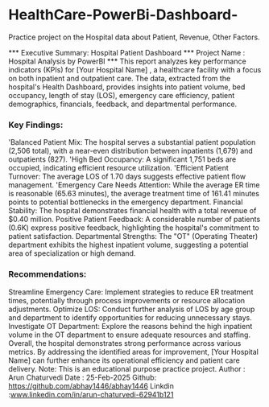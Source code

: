 # HealthCare-PowerBi-Dashboard-
Practice project on the Hospital data about Patient, Revenue, Other Factors.

*** Executive Summary: Hospital Patient Dashboard
*** Project Name : Hospital Analysis by PowerBI
*** This report analyzes key performance indicators (KPIs) for [Your Hospital Name] , a healthcare facility with a focus on both inpatient and outpatient care. The data, extracted from the hospital's Health Dashboard, provides insights into patient volume, bed occupancy, length of stay (LOS), emergency care efficiency, patient demographics, financials, feedback, and departmental performance.
### Key Findings:
'Balanced Patient Mix: The hospital serves a substantial patient population (2,506 total), with a near-even distribution between inpatients (1,679) and outpatients (827).
'High Bed Occupancy: A significant 1,751 beds are occupied, indicating efficient resource utilization.
'Efficient Patient Turnover: The average LOS of 1.70 days suggests effective patient flow management.
'Emergency Care Needs Attention: While the average ER time is reasonable (65.63 minutes), the average treatment time of 161.41 minutes points to potential bottlenecks in the emergency department.
Financial Stability: The hospital demonstrates financial health with a total revenue of $0.40 million.
Positive Patient Feedback: A considerable number of patients (0.6K) express positive feedback, highlighting the hospital's commitment to patient satisfaction.
Departmental Strengths: The "OT" (Operating Theater) department exhibits the highest inpatient volume, suggesting a potential area of specialization or high demand.
### Recommendations:
Streamline Emergency Care: Implement strategies to reduce ER treatment times, potentially through process improvements or resource allocation adjustments.
Optimize LOS: Conduct further analysis of LOS by age group and department to identify opportunities for reducing unnecessary stays.
Investigate OT Department: Explore the reasons behind the high inpatient volume in the OT department to ensure adequate resources and staffing.
Overall, the hospital demonstrates strong performance across various metrics. By addressing the identified areas for improvement, [Your Hospital Name] can further enhance its operational efficiency and patient care delivery.
Note: This is an educational purpose practice project.
Author : Arun Chaturvedi
Date : 25-Feb-2025
Github: https://github.com/abhay1446/abhay1446
Linkdin :www.linkedin.com/in/arun-chaturvedi-62941b121

